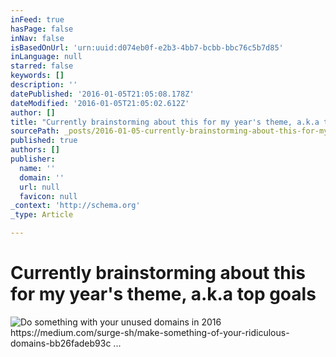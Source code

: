```yaml
---
inFeed: true
hasPage: false
inNav: false
isBasedOnUrl: 'urn:uuid:d074eb0f-e2b3-4bb7-bcbb-bbc76c5b7d85'
inLanguage: null
starred: false
keywords: []
description: ''
datePublished: '2016-01-05T21:05:08.178Z'
dateModified: '2016-01-05T21:05:02.612Z'
author: []
title: "Currently brainstorming about this for my year's theme, a.k.a top goals"
sourcePath: _posts/2016-01-05-currently-brainstorming-about-this-for-my-2016-theme-year-g.md
published: true
authors: []
publisher:
  name: ''
  domain: ''
  url: null
  favicon: null
_context: 'http://schema.org'
_type: Article

---
```

# Currently brainstorming about this for my year's theme, a.k.a top goals
![Do something with your unused domains in 2016 https&colon;&sol;&sol;medium&period;com&sol;surge-sh&sol;make-something-of-your-ridiculous-domains-bb26fadeb93c &period;&period;&period;](https://pbs.twimg.com/media/CXfjqv6WEAEiOfk.png:large)